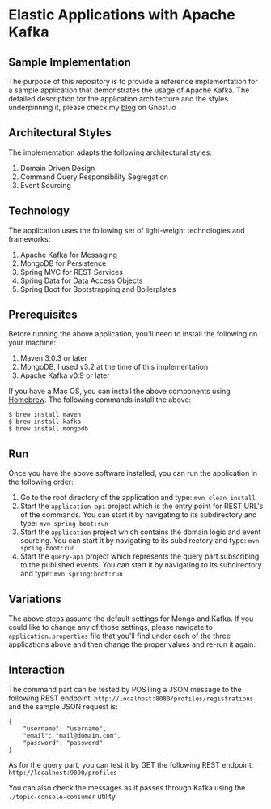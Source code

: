 # Elastic Applications with Apache Kafka
## Sample Implementation

The purpose of this repository is to provide a reference implementation for a sample application that demonstrates the usage of Apache Kafka.
The detailed description for the application architecture and the styles underpinning it, please check my [blog](https://architectworks.ghost.io/distributed-applications-with-kafka/) on Ghost.io

## Architectural Styles
The implementation adapts the following architectural styles:

1. Domain Driven Design
2. Command Query Responsibility Segregation
3. Event Sourcing

## Technology
The application uses the following set of light-weight technologies and frameworks:

1. Apache Kafka for Messaging
2. MongoDB for Persistence
3. Spring MVC for REST Services
4. Spring Data for Data Access Objects
5. Spring Boot for Bootstrapping and Boilerplates

## Prerequisites
Before running the above application, you'll need to install the following on your machine:

1. Maven 3.0.3 or later
2. MongoDB, I used v3.2 at the time of this implementation
3. Apache Kafka v0.9 or later

If you have a Mac OS, you can install the above components using [Homebrew](http://brew.sh/). The following commands install the above:
```
$ brew install maven
$ brew install kafka
$ brew install mongodb
```

## Run
Once you have the above software installed, you can run the application in the following order:

1. Go to the root directory of the application and type: `mvn clean install`
2. Start the `application-api` project which is the entry point for REST URL's of the commands.
You can start it by navigating to its subdirectory and type: `mvn spring-boot:run`
3. Start the `application` project which contains the domain logic and event sourcing.
You can start it by navigating to its subdirectory and type: `mvn spring-boot:run`
4. Start the `query-api` project which represents the query part subscribing to the published events.
You can start it by navigating to its subdirectory and type: `mvn spring:boot:run`

## Variations
The above steps assume the default settings for Mongo and Kafka. If you could like to change any of those settings, please
navigate to `application.properties` file that you'll find under each of the three applications above and then change the proper
values and re-run it again.

## Interaction
The command part can be tested by POSTing a JSON message to the following REST endpoint:
`http://localhost:8080/profiles/registrations` and the sample JSON request is:
```
{
    "username": "username",
    "email": "mail@domain.com",
    "password": "password"
}
```

As for the query part, you can test it by GET the following REST endpoint:
 `http://localhost:9090/profiles`

You can also check the messages as it passes through Kafka using the `./topic-console-consumer` utility



